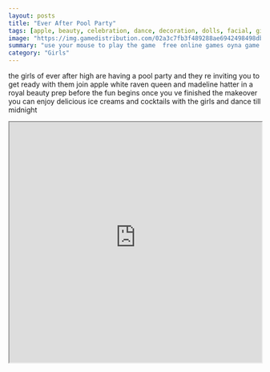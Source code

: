 ```yaml
---
layout: posts
title: "Ever After Pool Party"
tags: [apple, beauty, celebration, dance, decoration, dolls, facial, girlg, high, makeover, party, pool, queen, spa, treatment, white, ever, madeline, hatter, raven, free, online, games, oyna, game, free, games, play, play, games]
image: "https://img.gamedistribution.com/02a3c7fb3f489288ae6942498498db20.jpg"
summary: "use your mouse to play the game  free online games oyna game free games play play games"
category: "Girls"
---
```


the girls of ever after high are having a pool party and they re inviting you to get ready with them join apple white raven queen and madeline hatter in a royal beauty prep before the fun begins once you ve finished the makeover you can enjoy delicious ice creams and cocktails with the girls and dance till midnight

<iframe width="100%" height="480px;" src="https://flash.gamedistribution.com?game=02a3c7fb3f489288ae6942498498db20"></iframe>
